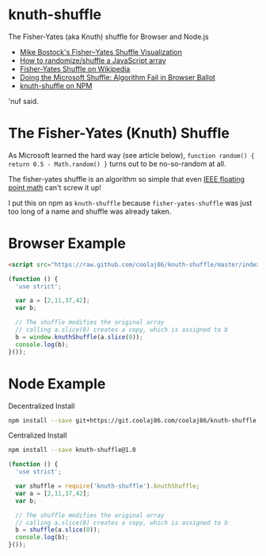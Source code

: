 knuth-shuffle
=============

The Fisher-Yates (aka Knuth) shuffle for Browser and Node.js

  * [Mike Bostock's Fisher–Yates Shuffle Visualization](http://bost.ocks.org/mike/shuffle/)
  * [How to randomize/shuffle a JavaScript array](http://stackoverflow.com/questions/2450954/how-to-randomize-shuffle-a-javascript-array)
  * [Fisher-Yates Shuffle on Wikipedia](http://en.wikipedia.org/wiki/Fisher%E2%80%93Yates_shuffle)
  * [Doing the Microsoft Shuffle: Algorithm Fail in Browser Ballot](http://www.robweir.com/blog/2010/02/microsoft-random-browser-ballot.html)
  * [knuth-shuffle on NPM](https://npmjs.org/package/knuth-shuffle)

'nuf said.

The Fisher-Yates (Knuth) Shuffle
===

As Microsoft learned the hard way (see article below), `function random() { return 0.5 - Math.random() }` turns out to be no-so-random at all.

The fisher-yates shuffle is an algorithm so simple that even
[IEEE floating point math](http://blogs.adobe.com/bparadie/2011/11/22/0-2-0-1-0-30000000000000004/)
can't screw it up!

I put this on npm as `knuth-shuffle` because `fisher-yates-shuffle`
was just too long of a name and shuffle was already taken.

Browser Example
===

```html
<script src="https://raw.github.com/coolaj86/knuth-shuffle/master/index.js"></script>
```

```javascript
(function () {
  'use strict';

  var a = [2,11,37,42];
  var b;

  // The shuffle modifies the original array
  // calling a.slice(0) creates a copy, which is assigned to b
  b = window.knuthShuffle(a.slice(0));
  console.log(b);
}());
```

Node Example
===

Decentralized Install

```bash
npm install --save git+https://git.coolaj86.com/coolaj86/knuth-shuffle.js.git#v1.0
```

Centralized Install

```bash
npm install --save knuth-shuffle@1.0
```

```javascript
(function () {
  'use strict';

  var shuffle = require('knuth-shuffle').knuthShuffle;
  var a = [2,11,37,42];
  var b;

  // The shuffle modifies the original array
  // calling a.slice(0) creates a copy, which is assigned to b
  b = shuffle(a.slice(0));
  console.log(b);
}());
```
